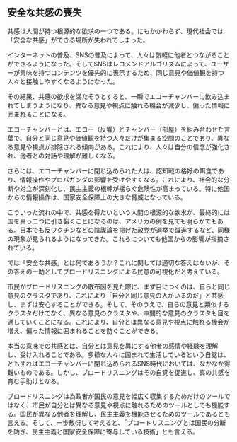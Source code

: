 ## 安全な共感の喪失

共感は人間が持つ根源的な欲求の一つである。にもかかわらず、現代社会では「安全な共感」ができる場所が失われてしまった。

インターネットの普及、SNSの普及によって、人々は気軽に他者とつながることができるようになった。そしてSNSはレコメンドアルゴリズムによって、ユーザーが興味を持つコンテンツを優先的に表示するため、同じ意見や価値観を持つ人々と接触しやすくなるようになった。

その結果、共感の欲求を満たそうとすると、一瞬でエコーチャンバーに飲み込まれてしまうようになり、異なる意見や視点に触れる機会が減少し、偏った情報に囲まれることになる。

エコーチャンバーとは、エコー（反響）とチャンバー（部屋）を組み合わせた言葉で、自分と同じ意見や価値観を持つ人々だけが集まる空間のことであり、異なる意見や視点が排除される傾向がある。これにより、人々は自分の信念が強化され、他者との対話や理解が難しくなる。

さらには、エコーチャンバーに閉じ込められた人は、認知戦の格好の餌食であり、情報操作やプロパガンダの影響を受けやすくなる。これにより、社会的な分断や対立が深刻化し、民主主義の根幹が揺らぐ危険性が高まっている。特に他国からの情報操作は、国家安全保障上の大きな脅威となっている。

こういった流れの中で、共感を得たいという人間の根源的な欲求が、最終的には国を真っ二つに引き裂くことになるのは、アメリカの例を見ても明らかでもある。日本でも反ワクチンなどの陰謀論を掲げた政党が選挙で躍進するなど、同様の現象が見られるようになってきた。これらについても他国からの影響が指摘されている。

では「安全な共感」とは何であろうか？これに関しては適切な答えはないが、その答えの一助としてブロードリスニングによる民意の可視化だと考えている。

市民がブロードリスニングの散布図を見た際に、まず目につくのは、自らと同じ意見のクラスタであり、これにより「自分と同じ意見の人がいるのだ」と共感し、まずは安心することができる。そして、そのうえで、自らの意見と類似するクラスタだけでなく、異なる意見のクラスタや、中間的な意見のクラスタも目を通していくことになる。これにより、自分とは異なる意見や視点に触れる機会が増え、偏った情報に囲まれることを防ぐことができる。

本当の意味での共感とは、自分とは意見を異にする他者の感情や経験を理解し、受け入れることである。多様な人々に囲まれて生活しているという自覚は、ともすればエコーチャンバーに閉じ込められるSNS時代においては、なかなか得難いものである。しかし、ブロードリスニングはその自覚を促進し、真の共感を育む手助けとなる。

ブロードリスニングは為政者が国民の意見を幅広く収集するためだけのツールではなく、市民が自分とは異なる意見や視点に触れるためのツールとしても機能する。国民が異なる他者を理解し、民主主義を機能させるためのツールであるとも言える。そして、一歩敷衍して考えると、「ブロードリスニングとは国民の分断を防ぎ、民主主義と国家安全保障に寄与している技術」とも言える。

